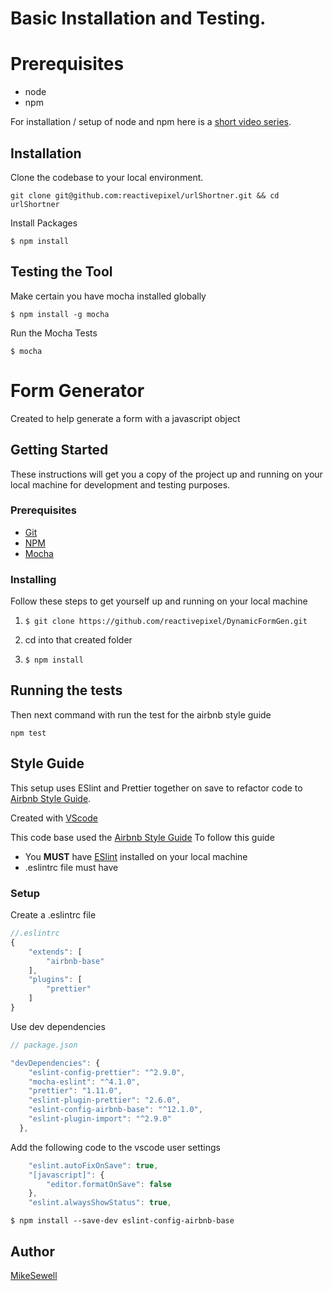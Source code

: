 # Basic Installation and Testing.

# Prerequisites 

* node
* npm

For installation / setup of node and npm here is a [short video series](https://www.youtube.com/watch?v=lI_2DWnYo8o&list=PLEBnLDjR5B92pDCEl9PBMuV6-XZTrSWKy).

## Installation

Clone the codebase to your local environment.

```shell
git clone git@github.com:reactivepixel/urlShortner.git && cd urlShortner
```

Install Packages

```
$ npm install
```

## Testing the Tool

Make certain you have mocha installed globally

```
$ npm install -g mocha
```

Run the Mocha Tests

```
$ mocha
```



# Form Generator 

Created to help generate a form with a javascript object

## Getting Started

These instructions will get you a copy of the project up and running on your local machine for development and testing purposes.

### Prerequisites

* [Git](https://git-scm.com/downloads)
* [NPM](https://www.npmjs.com/get-npm)
* [Mocha](https://mochajs.org/)


### Installing

Follow these steps to get yourself up and running on your local machine

1. `$ git clone https://github.com/reactivepixel/DynamicFormGen.git`


2. cd into that created folder 


3. `$ npm install`


## Running the tests
Then next command with run the test for the airbnb style guide

```
npm test
```
## Style Guide

This setup uses ESlint and Prettier together on save to refactor code to [Airbnb Style Guide](https://github.com/airbnb/javascript).

Created with [VScode](https://code.visualstudio.com/)

This code base used the [Airbnb Style Guide](https://github.com/airbnb/javascript)
To follow this guide

* You **MUST** have [ESlint](https://eslint.org/) installed on your local machine
* .eslintrc file must have 

### Setup
Create a .eslintrc file

```javascript
//.eslintrc
{
    "extends": [
        "airbnb-base"
    ],
    "plugins": [
        "prettier"
    ]
}
```
Use dev dependencies

```javascript
// package.json

"devDependencies": {
    "eslint-config-prettier": "^2.9.0",
    "mocha-eslint": "^4.1.0",
    "prettier": "1.11.0",
    "eslint-plugin-prettier": "2.6.0",
    "eslint-config-airbnb-base": "^12.1.0",
    "eslint-plugin-import": "^2.9.0"
  },
```
Add the following code to the vscode user settings

```javascript
    "eslint.autoFixOnSave": true,
    "[javascript]": {
        "editor.formatOnSave": false
    },
    "eslint.alwaysShowStatus": true,
```

`$ npm install --save-dev eslint-config-airbnb-base`

## Author

[MikeSewell](https://github.com/MikeSewell)
